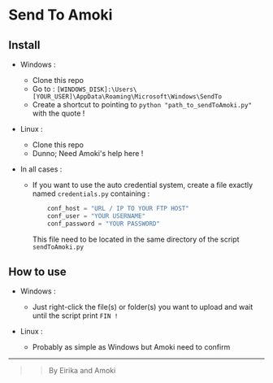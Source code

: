 Send To Amoki
===========
Install
-------
* Windows :
	* Clone this repo
	* Go to : `[WINDOWS_DISK]:\Users\[YOUR_USER]\AppData\Roaming\Microsoft\Windows\SendTo`
	* Create a shortcut to pointing to `python "path_to_sendToAmoki.py"` with the quote !


* Linux :
	* Clone this repo
	* Dunno; Need Amoki's help here !


* In all cases :
    * If you want to use the auto credential system, create a file exactly named `credentials.py` containing :
		
		```python
			conf_host = "URL / IP TO YOUR FTP HOST"
			conf_user = "YOUR USERNAME"
			conf_password = "YOUR PASSWORD"
        ``` 
        This file need to be located in the same directory of the script `sendToAmoki.py`

How to use
----------
* Windows :
	* Just right-click the file(s) or folder(s) you want to upload and wait until the script print `FIN !`


* Linux :
	* Probably as simple as Windows but Amoki need to confirm


---
>> By Eirika and Amoki
